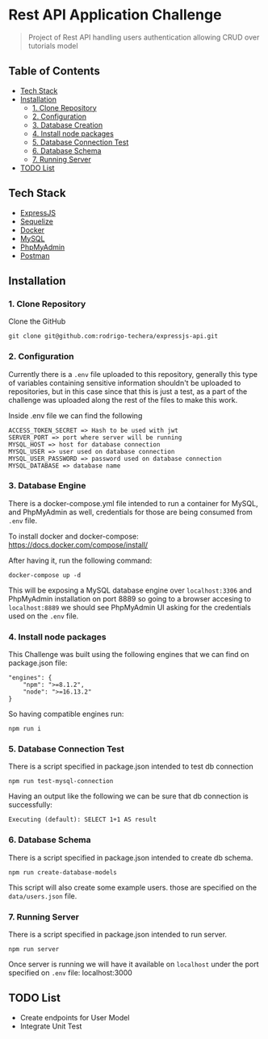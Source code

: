 # Rest API Application Challenge

> Project of Rest API handling users authentication allowing CRUD over tutorials model

## Table of Contents

- [Tech Stack](#tech-stack)
- [Installation](#installation)
  - [1. Clone Repository](#1-clone-repository)
  - [2. Configuration](#2-configuration)
  - [3. Database Creation](#3-database-creation)
  - [4. Install node packages](#4-install-node-packages)
  - [5. Database Connection Test](#5-database-connection-test)
  - [6. Database Schema](#6-database-schema)
  - [7. Running Server](#7-running-server)
- [TODO List](#todo-list)

## Tech Stack

- [ExpressJS](https://expressjs.com/)
- [Sequelize](https://sequelize.org/)
- [Docker](https://www.docker.com/)
- [MySQL](https://www.mysql.com/)
- [PhpMyAdmin](https://www.phpmyadmin.net/)
- [Postman](https://www.postman.com/)

## Installation

### 1. Clone Repository

Clone the GitHub

```
git clone git@github.com:rodrigo-techera/expressjs-api.git
```

### 2. Configuration

Currently there is a `.env` file uploaded to this repository, generally this type of variables containing sensitive information shouldn't be uploaded to repositories, but in this case since that this is just a test, as a part of the challenge was uploaded along the rest of the files to make this work.

Inside .env file we can find the following

```
ACCESS_TOKEN_SECRET => Hash to be used with jwt
SERVER_PORT => port where server will be running
MYSQL_HOST => host for database connection
MYSQL_USER => user used on database connection
MYSQL_USER_PASSWORD => password used on database connection
MYSQL_DATABASE => database name
```

### 3. Database Engine

There is a docker-compose.yml file intended to run a container for MySQL, and PhpMyAdmin as well, credentials for those are being consumed from `.env` file.

To install docker and docker-compose: https://docs.docker.com/compose/install/

After having it, run the following command:

```
docker-compose up -d
```

This will be exposing a MySQL database engine over `localhost:3306` and PhpMyAdmin installation on port 8889 so going to a browser accesing to `localhost:8889` we should see PhpMyAdmin UI asking for the credentials used on the `.env` file.

### 4. Install node packages

This Challenge was built using the following engines that we can find on package.json file:

```
"engines": {
    "npm": ">=8.1.2",
    "node": ">=16.13.2"
}
```

So having compatible engines run:

```
npm run i
```

### 5. Database Connection Test

There is a script specified in package.json intended to test db connection

```
npm run test-mysql-connection
```

Having an output like the following we can be sure that db connection is successfully:

```
Executing (default): SELECT 1+1 AS result
```

### 6. Database Schema

There is a script specified in package.json intended to create db schema.

```
npm run create-database-models
```

This script will also create some example users. those are specified on the `data/users.json` file.

### 7. Running Server

There is a script specified in package.json intended to run server.

```
npm run server
```

Once server is running we will have it available on `localhost` under the port specified on `.env` file:
localhost:3000

## TODO List

- Create endpoints for User Model
- Integrate Unit Test
